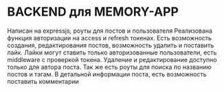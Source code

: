# BACKEND для MEMORY-APP

Написан на expressjs, роуты для постов и пользователя
Реализована функция авторизации на access и refresh токенах. Есть возможность создания, редактирования постов, возможность удалить и поставить лайк. 
Лайки могут ставить только авторизованные пользователи, есть middleware с проверкой токена. Удаление и редактирование доступно только для автора поста.
Так же есть роуты для поиска по названию постов и тэгам. В детальной информации поста, есть возможность поставить комментарии
